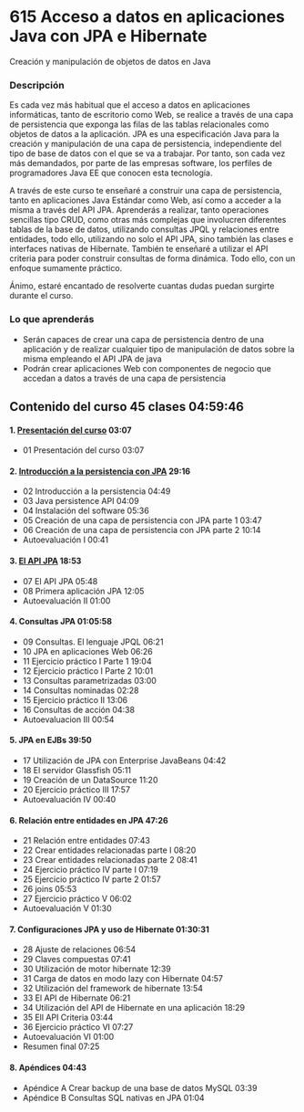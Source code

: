 # 615 Acceso a datos en aplicaciones Java con JPA e Hibernate

Creación y manipulación de objetos de datos en Java

### Descripción

Es cada vez más habitual que el acceso a datos en aplicaciones informáticas, tanto de escritorio como Web, se realice a través de una capa de persistencia que exponga las filas de las tablas relacionales como objetos de datos a la aplicación. JPA es una especificación Java para la creación y manipulación de una capa de persistencia, independiente del tipo de base de datos con el que se va a trabajar. Por tanto, son cada vez más demandados, por parte de las empresas software, los perfiles de programadores Java EE que conocen esta tecnología.

A través de este curso te enseñaré a construir una capa de persistencia, tanto en aplicaciones Java Estándar como Web, así como a acceder a la misma a través del API JPA. Aprenderás a realizar, tanto operaciones sencillas tipo CRUD, como otras más complejas que involucren diferentes tablas de la base de datos, utilizando consultas JPQL y relaciones entre entidades, todo ello, utilizando no solo el API JPA, sino también las clases e interfaces nativas de Hibernate. También te enseñaré a utilizar el API criteria para poder construir consultas de forma dinámica. Todo ello, con un enfoque sumamente práctico.

Ánimo, estaré encantado de resolverte cuantas dudas puedan surgirte durante el curso.

### Lo que aprenderás

* Serán capaces de crear una capa de persistencia dentro de una aplicación y de realizar cualquier tipo de manipulación de datos sobre la misma empleando el API JPA de java
* Podrán crear aplicaciones Web con componentes de negocio que accedan a datos a través de una capa de persistencia


## Contenido del curso 45 clases 04:59:46

#### 1. [Presentación del curso](615_Acceso_a_datos_en_aplicaciones_Java_con_JPA_e_Hibernate/01_Presentacion_del_curso.md) 03:07

* 01 Presentación del curso 03:07

#### 2. [Introducción a la persistencia con JPA](615_Acceso_a_datos_en_aplicaciones_Java_con_JPA_e_Hibernate/02_Introduccion_a_la_persistencia_con_JPA.md) 29:16

* 02 Introducción a la persistencia 04:49
* 03 Java persistence API 04:09
* 04 Instalación del software 05:36
* 05 Creación de una capa de persistencia con JPA parte 1 03:47
* 06 Creación de una capa de persistencia con JPA parte 2 10:14
* Autoevaluación I 00:41

#### 3. [El API JPA](615_Acceso_a_datos_en_aplicaciones_Java_con_JPA_e_Hibernate/03_El_API_JPA.md) 18:53

* 07 El API JPA 05:48
* 08 Primera aplicación JPA 12:05
* Autoevaluación II 01:00

#### 4. Consultas JPA 01:05:58

* 09 Consultas. El lenguaje JPQL 06:21
* 10 JPA en aplicaciones Web 06:26
* 11 Ejercicio práctico I Parte 1 19:04
* 12 Ejercicio práctico I Parte 2 10:01
* 13 Consultas parametrizadas 03:00
* 14 Consultas nominadas 02:28
* 15 Ejercicio práctico II 13:06
* 16 Consultas de acción 04:38
* Autoevaluacion III 00:54

#### 5. JPA en EJBs 39:50

* 17 Utilización de JPA con Enterprise JavaBeans 04:42
* 18 El servidor Glassfish 05:11
* 19 Creación de un DataSource 11:20
* 20 Ejercicio práctico III 17:57
* Autoevaluación IV 00:40

#### 6. Relación entre entidades en JPA 47:26

* 21 Relación entre entidades 07:43
* 22 Crear entidades relacionadas parte I 08:20
* 23 Crear entidades relacionadas parte 2 08:41
* 24 Ejercicio práctico IV parte I 07:19
* 25 Ejercicio práctico IV parte 2 01:57
* 26 joins 05:53
* 27 Ejercicio práctico V 06:02
* Autoevaluación V 01:30

#### 7. Configuraciones JPA y uso de Hibernate 01:30:31

* 28 Ajuste de relaciones 06:54
* 29 Claves compuestas 07:41
* 30 Utilización de motor hibernate 12:39
* 31 Carga de datos en modo lazy con Hibernate 04:57
* 32 Utilización del framework de hibernate 13:54
* 33 El API de Hibernate 06:21
* 34 Utilización del API de Hibernate en una aplicación 18:29
* 35 Ell API Criteria 03:44
* 36 Ejercicio práctico VI 07:27
* Autoevaluación VI 01:00
* Resumen final 07:25

#### 8. Apéndices 04:43

* Apéndice A Crear backup de una base de datos MySQL 03:39
* Apéndice B Consultas SQL nativas en JPA 01:04
